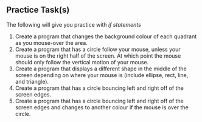 Practice Task(s)
-------

The following will give you practice with _if statements_

1. Create a program that changes the background colour of each quadrant as you mouse-over the area.
2. Create a program that has a circle follow your mouse, unless your mouse is on the right half of the screen.  At which point the mouse should only follow the vertical motion of your mouse.
3. Create a program that displays a different shape in the middle of the screen depending on where your mouse is (include ellipse, rect, line, and triangle).
4. Create a program that has a circle bouncing left and right off of the screen edges.
5. Create a program that has a circle bouncing left and right off of the screen edges and changes to another colour if the mouse is over the circle.

